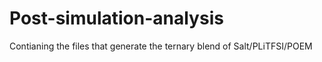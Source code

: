 # Post-simulation-analysis
Contianing the files that generate the ternary blend of Salt/PLiTFSI/POEM
